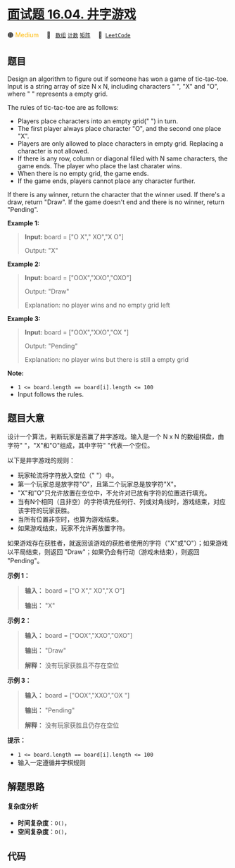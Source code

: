 # [面试题 16.04. 井字游戏](https://leetcode.cn/problems/tic-tac-toe-lcci)

🟠 <font color=#ffb800>Medium</font>&emsp; 🔖&ensp; [`数组`](/leetcode/outline/tag/array.md) [`计数`](/leetcode/outline/tag/counting.md) [`矩阵`](/leetcode/outline/tag/matrix.md)&emsp; 🔗&ensp;[`LeetCode`](https://leetcode.cn/problems/tic-tac-toe-lcci)

## 题目

Design an algorithm to figure out if someone has won a game of tic-tac-toe.
Input is a string array of size N x N, including characters " ", "X" and "O",
where " " represents a empty grid.

The rules of tic-tac-toe are as follows:

  * Players place characters into an empty grid(" ") in turn.
  * The first player always place character "O", and the second one place "X".
  * Players are only allowed to place characters in empty grid. Replacing a character is not allowed.
  * If there is any row, column or diagonal filled with N same characters, the game ends. The player who place the last charater wins.
  * When there is no empty grid, the game ends.
  * If the game ends, players cannot place any character further.

If there is any winner, return the character that the winner used. If there's
a draw, return "Draw". If the game doesn't end and there is no winner, return
"Pending".

**Example 1:**

> 
> 
> 
> 
> 
> **Input:** board = ["O X"," XO","X O"]
> 
> Output: "X"

**Example 2:**

> 
> 
> 
> 
> 
> **Input:** board = ["OOX","XXO","OXO"]
> 
> Output: "Draw"
> 
> Explanation: no player wins and no empty grid left

**Example 3:**

> 
> 
> 
> 
> 
> **Input:** board = ["OOX","XXO","OX "]
> 
> Output: "Pending"
> 
> Explanation: no player wins but there is still a empty grid
> 
> 

**Note:**

  * `1 <= board.length == board[i].length <= 100`
  * Input follows the rules.


## 题目大意

设计一个算法，判断玩家是否赢了井字游戏。输入是一个 N x N 的数组棋盘，由字符" "，"X"和"O"组成，其中字符" "代表一个空位。

以下是井字游戏的规则：

  * 玩家轮流将字符放入空位（" "）中。
  * 第一个玩家总是放字符"O"，且第二个玩家总是放字符"X"。
  * "X"和"O"只允许放置在空位中，不允许对已放有字符的位置进行填充。
  * 当有N个相同（且非空）的字符填充任何行、列或对角线时，游戏结束，对应该字符的玩家获胜。
  * 当所有位置非空时，也算为游戏结束。
  * 如果游戏结束，玩家不允许再放置字符。

如果游戏存在获胜者，就返回该游戏的获胜者使用的字符（"X"或"O"）；如果游戏以平局结束，则返回 "Draw"；如果仍会有行动（游戏未结束），则返回
"Pending"。

**示例 1：**

> 
> 
> 
> 
> 
> **输入：** board = ["O X"," XO","X O"]
> 
> **输出：** "X"
> 
> 

**示例 2：**

> 
> 
> 
> 
> 
> **输入：** board = ["OOX","XXO","OXO"]
> 
> **输出：** "Draw"
> 
> **解释：** 没有玩家获胜且不存在空位
> 
> 

**示例 3：**

> 
> 
> 
> 
> 
> **输入：** board = ["OOX","XXO","OX "]
> 
> **输出：** "Pending"
> 
> **解释：** 没有玩家获胜且仍存在空位
> 
> 

**提示：**

  * `1 <= board.length == board[i].length <= 100`
  * 输入一定遵循井字棋规则


## 解题思路

#### 复杂度分析

- **时间复杂度**：`O()`，
- **空间复杂度**：`O()`，

## 代码

```javascript

```
